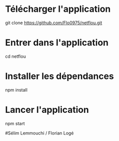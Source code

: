 # Télécharger l'application
git clone https://github.com/Flo0975/netflou.git

# Entrer dans l'application
cd netflou

# Installer les dépendances
npm install

# Lancer l'application
npm start




#Sélim Lemmouchi / Florian Logé

